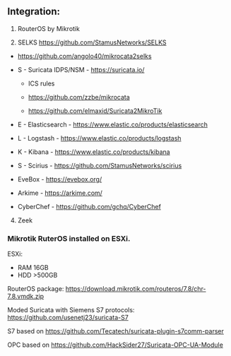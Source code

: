 ## Integration:

1. RouterOS by Mikrotik

2. SELKS https://github.com/StamusNetworks/SELKS
  
  - https://github.com/angolo40/mikrocata2selks
  
  - S - Suricata IDPS/NSM - https://suricata.io/

      + ICS rules
  
      - https://github.com/zzbe/mikrocata
    
      - https://github.com/elmaxid/Suricata2MikroTik
    
  - E - Elasticsearch - https://www.elastic.co/products/elasticsearch
  
  - L - Logstash - https://www.elastic.co/products/logstash
  
  - K - Kibana - https://www.elastic.co/products/kibana
  
  - S - Scirius - https://github.com/StamusNetworks/scirius
  
  - EveBox - https://evebox.org/
  
  - Arkime - https://arkime.com/
  
  - CyberChef - https://github.com/gchq/CyberChef
 
  
 4. Zeek
 
### Mikrotik RuterOS installed on ESXi.

ESXi:
- RAM 16GB
- HDD >500GB

RouterOS package: https://download.mikrotik.com/routeros/7.8/chr-7.8.vmdk.zip

Moded Suricata with Siemens S7 protocols: https://github.com/usenetj23/suricata-S7

S7 based on https://github.com/Tecatech/suricata-plugin-s7comm-parser

OPC based on https://github.com/HackSider27/Suricata-OPC-UA-Module
